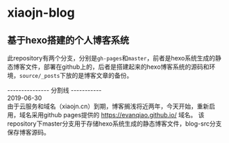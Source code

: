 # xiaojn-blog
## 基于hexo搭建的个人博客系统

此repository有两个分支，分别是`gh-pages`和`master`，前者是hexo系统生成的静态博客文件，部署在github上的，后者是搭建起来的hexo博客系统的源码和环境，`source/_posts`下放的是博客文章的备份。

--------------- 分割线 -----------  
2019-06-30     
由于云服务和域名（xiaojn.cn）到期，博客搁浅将近两年，今天开始，重新启用，域名采用github pages提供的 https://evanqiao.github.io/ 域名。
该repository下master分支用于存储hexo系统生成的静态博客文件，blog-src分支保存博客源码。
